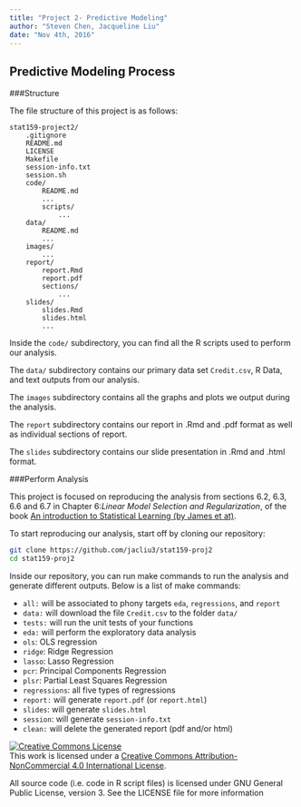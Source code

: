 ```yaml
---
title: "Project 2- Predictive Modeling"
author: "Steven Chen, Jacqueline Liu"
date: "Nov 4th, 2016"
---
```

## Predictive Modeling Process

###Structure 

The file structure of this project is as follows:

```
stat159-project2/
	.gitignore
	README.md
	LICENSE
	Makefile
	session-info.txt
	session.sh                    
	code/
		README.md
	  	...
	  	scripts/
	  		...
	data/
		README.md
		...
	images/
		...
	report/
		report.Rmd
		report.pdf
		sections/
			...
	slides/
		slides.Rmd
		slides.html
		...
```

Inside the `code/` subdirectory, you can find all the R scripts used to perform our analysis.

The `data/` subdirectory contains our primary data set `Credit.csv`, R Data, and text outputs from our analysis.

The `images` subdirectory contains all the graphs and plots we output during the analysis.

The `report` subdirectory contains our report in .Rmd and .pdf format as well as individual sections of report.

The `slides` subdirectory contains our slide presentation in .Rmd and .html format.

###Perform Analysis

This project is focused on reproducing the analysis from sections 6.2, 6.3, 6.6 and 6.7 in Chapter 6:_Linear Model Selection and Regularization_, of the book [An introduction to Statistical Learning (by James et at)](http://www-bcf.usc.edu/~gareth/ISL/).


To start reproducing our analysis, start off by cloning our repository:

```bash
git clone https://github.com/jacliu3/stat159-proj2
cd stat159-proj2
```

Inside our repository, you can run make commands to run the analysis and generate different outputs. Below is a list of make commands:

- `all:` will be associated to phony targets `eda`, `regressions`, and `report`
- `data:` will download the file `Credit.csv` to the folder `data/` 
- `tests:` will run the unit tests of your functions
- `eda:` will perform the exploratory data analysis
- `ols`: OLS regression
- `ridge`: Ridge Regression
- `lasso`: Lasso Regression
- `pcr`: Principal Components Regression
- `plsr`: Partial Least Squares Regression
- `regressions`: all five types of regressions
- `report:` will generate `report.pdf` (or `report.html`)
- `slides`: will generate `slides.html`
- `session`: will generate `session-info.txt`
- `clean:` will delete the generated report (pdf and/or html)


<a rel="license" href="http://creativecommons.org/licenses/by-nc/4.0/"><img alt="Creative Commons License" style="border-width:0" src="https://i.creativecommons.org/l/by-nc/4.0/88x31.png" /></a><br />This work is licensed under a <a rel="license" href="http://creativecommons.org/licenses/by-nc/4.0/">Creative Commons Attribution-NonCommercial 4.0 International License</a>. 

All source code (i.e. code in R script files) is licensed under GNU General Public License, version 3. See the LICENSE file for more information
